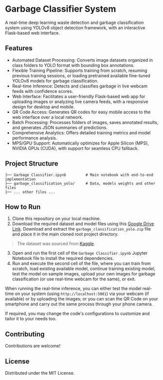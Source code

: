 # Garbage Classifier System

A real-time deep learning waste detection and garbage classification system using YOLOv8 object detection framework, with an interactive Flask-based web interface.

## Features

- Automated Dataset Processing: Converts image datasets organized in class folders to YOLO format with bounding box annotations.
- Flexible Training Pipeline: Supports training from scratch, resuming previous training sessions, or loading pretrained available fine-tuned YOLOv8 models for garbage classification.
- Real-time Inference: Detects and classifies garbage in live webcam feeds with confidence scores.
- Web Interface: Facilitates a user-friendly Flask-based web app for uploading images or analyzing live camera feeds, with a responsive design for desktop and mobile.
- QR Code Access: Generates QR codes for easy mobile access to the web interface over a local network.
- Batch Processing: Processes folders of images, saves annotated results, and generates JSON summaries of predictions.
- Comprehensive Analytics: Offers detailed training metrics and model performance analysis.
- MPS/GPU Support: Automatically optimizes for Apple Silicon (MPS), NVIDIA GPUs (CUDA), with support for seamless CPU fallback.

## Project Structure

```
├── Garbage Classifier.ipynb         # Main notebook with end-to-end implementation
├── garbage_classification_yolo/     # Data, models weights and other files
├── ... other files ...
```

## How to Run

1. Clone this repository on your local machine.
2. Download the required dataset and model files using this [Google Drive Link](https://drive.google.com/file/d/1dXeYc-lT2kkoCLCo-sLE8p92jvc1s5yP/view?usp=sharing). Download and extract the `garbage_classification_yolo.zip` file and place it in the main cloned root project directory.
> The dataset was sourced from [Kaggle](https://www.kaggle.com/datasets/asdasdasasdas/garbage-classification).
3. Open and run the first cell of the `Garbage Classifier.ipynb` Jupyter Notebook file to install the required dependencies.
4. Run and execute the second cell of the file, where you can train from scratch, load existing available model, continue training existing model, test the model on sample images, upload your own images for garbage classification (or use real-time webcam for the same), or exit. 

When running the real-time inference, you can either test the model real-time on your system (using `http://localhost:5001`) via your webcam (if available) or by uploading the images; or you can scan the QR Code on your smartphone and carry out the same process through your phone camera.

If required, you may change the code's configurations to customize and tailor it to your needs too.

## Contributing

Contributions are welcome!

## License

Distributed under the MIT License.  
